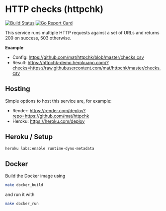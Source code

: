 # HTTP checks (httpchk)

[![Build Status](https://travis-ci.org/mat/httpchk.svg?branch=master)](https://travis-ci.org/mat/httpchk)
[![Go Report Card](https://goreportcard.com/badge/github.com/mat/httpchk)](https://goreportcard.com/report/github.com/mat/httpchk)

This service runs multiple HTTP requests against a set of URLs and returns 200 on success, 503 otherwise.

**Example**

- Config: <https://github.com/mat/httpchk/blob/master/checks.csv>
- Result: <https://httpchk-demo.herokuapp.com/?checks=https://raw.githubusercontent.com/mat/httpchk/master/checks.csv>


## Hosting

Simple options to host this service are, for example:

- Render: <https://render.com/deploy?repo=https://github.com/mat/httpchk>
- Heroku: <https://heroku.com/deploy>

## Heroku / Setup

```bash
heroku labs:enable runtime-dyno-metadata
```

## Docker

Build the Docker image using

```bash
make docker_build
```

and run it with

```bash
make docker_run
```
